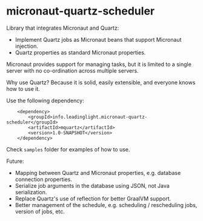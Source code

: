 # micronaut-quartz-scheduler

Library that integrates Micronaut and Quartz:
* Implement Quartz jobs as Micronaut beans that support Micronaut injection.
* Quartz properties as standard Micronaut properties.

Micronaut provides support for managing tasks, but it is limited to a single server with no 
co-ordination across multiple servers.

Why use Quartz? Because it is solid, easily extensible, and everyone knows how to use it.

Use the following dependency:

        <dependency>
            <groupId>info.leadinglight.micronaut-quartz-scheduler</groupId>
            <artifactId>mquartz</artifactId>
            <version>1.0-SNAPSHOT</version>
        </dependency>

Check `samples` folder for examples of how to use.

Future:
* Mapping between Quartz and Micronaut properties, e.g. database connection properties.
* Serialize job arguments in the database using JSON, not Java serialization.
* Replace Quartz's use of reflection for better GraalVM support.
* Better management of the schedule, e.g. scheduling / rescheduling jobs, version of jobs, etc.
